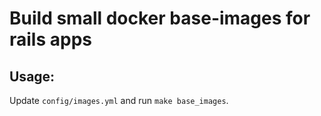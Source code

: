 # Build small docker base-images for rails apps

## Usage:

Update `config/images.yml` and run `make base_images`.
